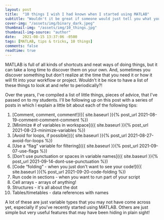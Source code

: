 ```yaml
---
layout: post
title:  "10 things I wish I had known when I started using MATLAB"
subtitle: "Wouldn't it be great if someone would just tell you what you need to know right from the beginning?!?!"
cover-img: "/assets/img/binary_dark.jpeg"
thumbnail-img: "/assets/img/10_things.jpg"
thumbnail-img-source: "author"
date:   2021-08-15 13:37:06 -0500
tags: [MATLAB, tips & tricks, 10 things]
comments: false
readtime: true
---
```

MATLAB is full of all kinds of shortcuts and neat ways of doing things, but it can take a long time to discover them on your own. And, sometimes you discover something but don't realize at the time that you need it or how it will fit into your workflow or project. Wouldn't it be nice to have a list of these things to look at and refer to periodically?!

Over the years, I've compiled a list of little things, pieces of advice, that I've passed on to my students. I'll be following up on this post with a series of posts in which I explain a little bit about each of the following tips:

1. [Comment, comment, comment!]({{ site.baseurl }}{% post_url 2021-08-19-comment-comment-comment %})
5. [Minimize # of variables in workspace]({{ site.baseurl }}{% post_url 2021-08-23-minimize-variables %})
6. [Avoid for loops, if possible]({{ site.baseurl }}{% post_url 2021-08-27-avoid-for-loops %})
7. [Use a “flag” variable for filtering]({{ site.baseurl }}{% post_url 2021-09-07-use-flags %})
8. [Don’t use punctuation or spaces in variable names]({{ site.baseurl }}{% post_url 2021-09-14-dont-use-punctuation %})
9. [Code “folding” - when you just don't want to see your code!]({{ site.baseurl }}{% post_url 2021-09-20-code-folding %})
10. Run code in sections - when you want to run part of your script
2. Cell arrays - arrays of anything!
3. Structures - it's all about the dot
4. Tables/timetables - data references with names

A lot of these are just variable types that you may not have come across yet, especially if you've recently started using MATLAB. Others are just simple but very useful features that may have been hiding in plain sight!